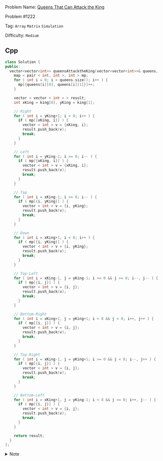 Problem Name: [Queens That Can Attack the King](https://leetcode.com/problems/queens-that-can-attack-the-king/description/)

Problem #1222

Tag: `Array` `Matrix` `Simulation`

Difficulty: `Medium`

## Cpp

```cpp
class Solution {
public:
  vector<vector<int>> queensAttacktheKing(vector<vector<int>>& queens, vector<int>& king) {
    map < pair < int, int >, int > mp;
    for ( int i = 0; i < queens.size(); i++ ) {
      mp[{queens[i][0], queens[i][1]}]++;
    }

    vector < vector < int > > result;
    int xKing = king[0], yKing = king[1];

    // Right
    for ( int i = yKing+1; i < 8; i++ ) {
      if ( mp[{xKing, i}] ) {
        vector < int > v = {xKing, i};
        result.push_back(v);
        break;
      }
    }

    // Left
    for ( int i = yKing-1; i >= 0; i-- ) {
      if ( mp[{xKing, i}] ) {
        vector < int > v = {xKing, i};
        result.push_back(v);
        break;
      }
    }

    // Top
    for ( int i = xKing-1; i >= 0; i-- ) {
      if ( mp[{i, yKing}] ) {
        vector < int > v = {i, yKing};
        result.push_back(v);
        break;
      }
    }

    // Down
    for ( int i = xKing+1; i < 8; i++ ) {
      if ( mp[{i, yKing}] ) {
        vector < int > v = {i, yKing};
        result.push_back(v);
        break;
      }
    }

    // Top-Left
    for ( int i = xKing-1, j = yKing-1; i >= 0 && j >= 0; i--, j-- ) {
      if ( mp[{i, j}] ) {
        vector < int > v = {i, j};
        result.push_back(v);
        break;
      }
    }

    // Bottom-Right
    for ( int i = xKing+1, j = yKing+1; i < 8 && j < 8; i++, j++ ) {
      if ( mp[{i, j}] ) {
        vector < int > v = {i, j};
        result.push_back(v);
        break;
      }
    }

    // Top-Right
    for ( int i = xKing-1, j = yKing+1; i >= 0 && j < 8; i--, j++ ) {
      if ( mp[{i, j}] ) {
        vector < int > v = {i, j};
        result.push_back(v);
        break;
      }
    }

    // Bottom-Left
    for ( int i = xKing+1, j = yKing-1; i < 8 && j >= 0; i++, j-- ) {
      if ( mp[{i, j}] ) {
        vector < int > v = {i, j};
        result.push_back(v);
        break;
      }
    }

    return result;
  }
};
```

<details>
  <summary>Note</summary>
  <li>Store all queen position in a <code>map</code></li>
<li>Traverse right, left, top, bottom, top-left, top-right, bottom-left & bottom-right</li>
</details>

